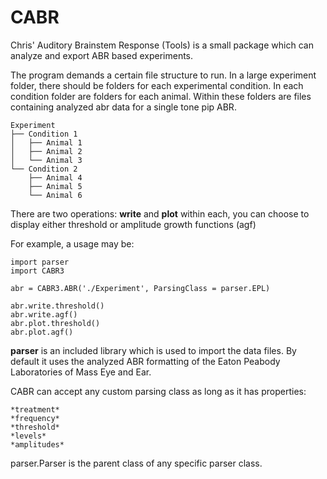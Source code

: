 # CABR
Chris' Auditory Brainstem Response (Tools) is a small package which can analyze and export ABR based experiments.

The program demands a certain file structure to run. In a large experiment folder, there should be folders for each experimental condition. In each condition folder are folders for each animal. Within these folders are files containing analyzed abr data for a single tone pip ABR.  
```
Experiment
├── Condition 1
│   ├── Animal 1
│   ├── Animal 2
│   └── Animal 3
└── Condition 2
    ├── Animal 4
    ├── Animal 5
    └── Animal 6
```

There are two operations: **write** and **plot**
within each, you can choose to display either threshold or amplitude growth functions (agf)

For example, a usage may be:

```
import parser
import CABR3

abr = CABR3.ABR('./Experiment', ParsingClass = parser.EPL)

abr.write.threshold()
abr.write.agf()
abr.plot.threshold()
abr.plot.agf()
```
**parser** is an included library which is used to import the data files. By default it uses the analyzed ABR formatting of the Eaton Peabody Laboratories of Mass Eye and Ear. 

CABR can accept any custom parsing class as long as it has properties:
```
*treatment*
*frequency*
*threshold*
*levels*
*amplitudes*
```
parser.Parser is the parent class of any specific parser class. 

